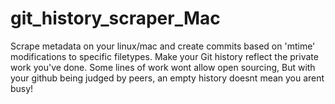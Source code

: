 # git_history_scraper_Mac
Scrape metadata on your linux/mac and create commits based on 'mtime' modifications to specific filetypes. Make your Git history reflect the private work you've done. Some lines of work wont allow open sourcing, But with your github being judged by peers, an empty history doesnt mean you arent busy!
